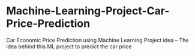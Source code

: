 # Machine-Learning-Project-Car-Price-Prediction
 Car Economic Price Prediction using Machine Learning Project idea – The idea behind this ML project to predict the car price
